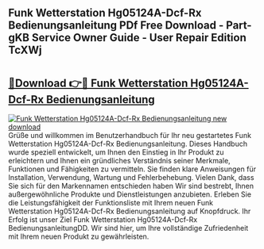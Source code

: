 ## Funk Wetterstation Hg05124A-Dcf-Rx Bedienungsanleitung PDf Free Download - Part-gKB Service Owner Guide - User Repair Edition TcXWj

# <h2><a href="http://df34c8t.blite.top/?on=Funk+Wetterstation+Hg05124A-Dcf-Rx+Bedienungsanleitung">🔗Download 👉🔴 Funk Wetterstation Hg05124A-Dcf-Rx Bedienungsanleitung</a></h2>

[![Funk Wetterstation Hg05124A-Dcf-Rx Bedienungsanleitung new download](https://i.imgur.com/lujVjoI.png)](http://df34c8t.blite.top/?on=Funk+Wetterstation+Hg05124A-Dcf-Rx+Bedienungsanleitung)
Grüße und willkommen im Benutzerhandbuch für Ihr neu gestartetes Funk Wetterstation Hg05124A-Dcf-Rx Bedienungsanleitung. Dieses Handbuch wurde speziell entwickelt, um Ihnen den Einstieg in Ihr Produkt zu erleichtern und Ihnen ein gründliches Verständnis seiner Merkmale, Funktionen und Fähigkeiten zu vermitteln. Sie finden klare Anweisungen für Installation, Verwendung, Wartung und Fehlerbehebung. Vielen Dank, dass Sie sich für den Markennamen entschieden haben Wir sind bestrebt, Ihnen außergewöhnliche Produkte und Dienstleistungen anzubieten. Erleben Sie die Leistungsfähigkeit der Funktionsliste mit Ihrem neuen Funk Wetterstation Hg05124A-Dcf-Rx Bedienungsanleitung auf Knopfdruck. Ihr Erfolg ist unser Ziel Funk Wetterstation Hg05124A-Dcf-Rx BedienungsanleitungDD. Wir sind hier, um Ihre vollständige Zufriedenheit mit Ihrem neuen Produkt zu gewährleisten.
